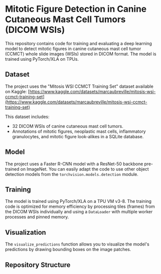 # Mitotic Figure Detection in Canine Cutaneous Mast Cell Tumors (DICOM WSIs)

This repository contains code for training and evaluating a deep learning model to detect mitotic figures in canine cutaneous mast cell tumor (CCMCT) whole slide images (WSIs) stored in DICOM format. The model is trained using PyTorch/XLA on TPUs.

## Dataset

The project uses the "Mitosis WSI CCMCT Training Set" dataset available on Kaggle: [https://www.kaggle.com/datasets/marcaubreville/mitosis-wsi-ccmct-training-set](https://www.kaggle.com/datasets/marcaubreville/mitosis-wsi-ccmct-training-set)

This dataset includes:
- 32 DICOM WSIs of canine cutaneous mast cell tumors.
- Annotations of mitotic figures, neoplastic mast cells, inflammatory granulocytes, and mitotic figure look-alikes in a SQLite database.

## Model

The project uses a Faster R-CNN model with a ResNet-50 backbone pre-trained on ImageNet. You can easily adapt the code to use other object detection models from the `torchvision.models.detection` module.

## Training

The model is trained using PyTorch/XLA on a TPU VM v3-8. The training code is optimized for memory efficiency by processing tiles (frames) from the DICOM WSIs individually and using a `DataLoader` with multiple worker processes and pinned memory.

## Visualization

The `visualize_predictions` function allows you to visualize the model's predictions by drawing bounding boxes on the image patches.

## Repository Structure
